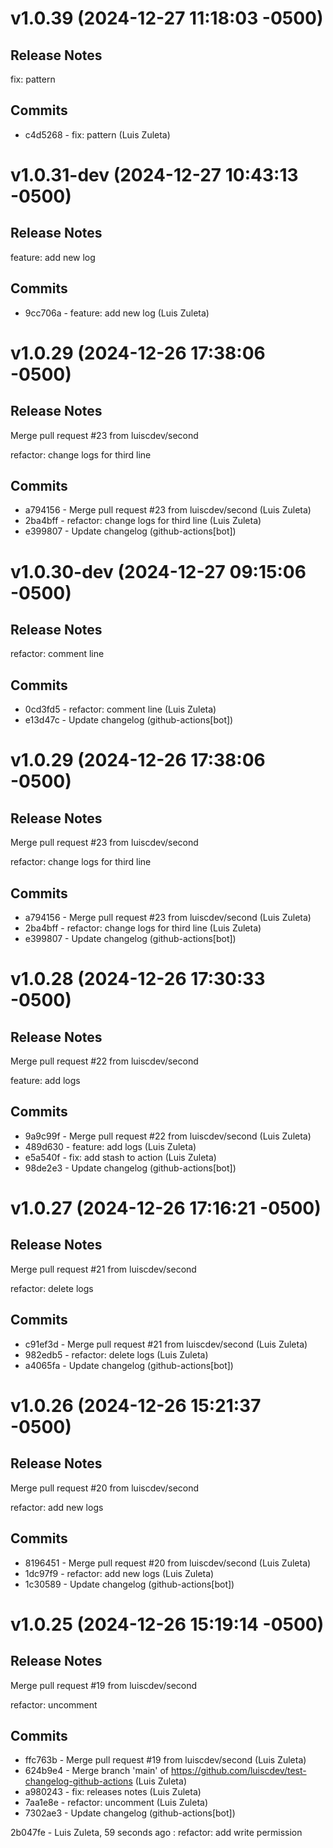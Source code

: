 # v1.0.39 (2024-12-27 11:18:03 -0500)

## Release Notes
fix: pattern

## Commits
* c4d5268 - fix: pattern (Luis Zuleta)

# v1.0.31-dev (2024-12-27 10:43:13 -0500)

## Release Notes
feature: add new log

## Commits
* 9cc706a - feature: add new log (Luis Zuleta)

# v1.0.29 (2024-12-26 17:38:06 -0500)

## Release Notes
Merge pull request #23 from luiscdev/second

refactor: change logs for third line

## Commits
* a794156 - Merge pull request #23 from luiscdev/second (Luis Zuleta)
* 2ba4bff - refactor: change logs for third line (Luis Zuleta)
* e399807 - Update changelog (github-actions[bot])

# v1.0.30-dev (2024-12-27 09:15:06 -0500)

## Release Notes
refactor: comment line

## Commits
* 0cd3fd5 - refactor: comment line (Luis Zuleta)
* e13d47c - Update changelog (github-actions[bot])

# v1.0.29 (2024-12-26 17:38:06 -0500)

## Release Notes
Merge pull request #23 from luiscdev/second

refactor: change logs for third line

## Commits
* a794156 - Merge pull request #23 from luiscdev/second (Luis Zuleta)
* 2ba4bff - refactor: change logs for third line (Luis Zuleta)
* e399807 - Update changelog (github-actions[bot])

# v1.0.28 (2024-12-26 17:30:33 -0500)

## Release Notes
Merge pull request #22 from luiscdev/second

feature: add logs

## Commits
* 9a9c99f - Merge pull request #22 from luiscdev/second (Luis Zuleta)
* 489d630 - feature: add logs (Luis Zuleta)
* e5a540f - fix: add stash to action (Luis Zuleta)
* 98de2e3 - Update changelog (github-actions[bot])

# v1.0.27 (2024-12-26 17:16:21 -0500)

## Release Notes
Merge pull request #21 from luiscdev/second

refactor: delete logs

## Commits
* c91ef3d - Merge pull request #21 from luiscdev/second (Luis Zuleta)
* 982edb5 - refactor: delete logs (Luis Zuleta)
* a4065fa - Update changelog (github-actions[bot])

# v1.0.26 (2024-12-26 15:21:37 -0500)

## Release Notes
Merge pull request #20 from luiscdev/second

refactor: add new logs

## Commits
* 8196451 - Merge pull request #20 from luiscdev/second (Luis Zuleta)
* 1dc97f9 - refactor: add new logs (Luis Zuleta)
* 1c30589 - Update changelog (github-actions[bot])

# v1.0.25 (2024-12-26 15:19:14 -0500)

## Release Notes
Merge pull request #19 from luiscdev/second

refactor: uncomment

## Commits
* ffc763b - Merge pull request #19 from luiscdev/second (Luis Zuleta)
* 624b9e4 - Merge branch 'main' of https://github.com/luiscdev/test-changelog-github-actions (Luis Zuleta)
* a980243 - fix: releases notes (Luis Zuleta)
* 7aa1e8e - refactor: uncomment (Luis Zuleta)
* 7302ae3 - Update changelog (github-actions[bot])





2b047fe - Luis Zuleta, 59 seconds ago : refactor: add write permission